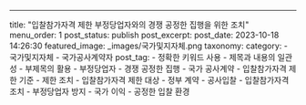 ---
title: "입찰참가자격 제한 부정당업자와의 경쟁 공정한 집행을 위한 조치"
menu_order: 1
post_status: publish
post_excerpt: 
post_date: 2023-10-18 14:26:30
featured_image: _images/국가및지자체.png
taxonomy:
    category:
        - 국가및지자체
        - 국가공사계약자
    post_tag:
        -  정확한 키워드 사용
        -  제목과 내용의 일관성
        -  부제목의 활용
        -  부정당업자
        -  경쟁 공정한 집행
        -  국가 공사계약
        -  입찰참가자격 제한 기준
        -  제한 조치
        -  입찰참가자격 제한 대상
        -  정부 계약
        -  공사입찰
        -  입찰참가자격 조치
        -  부정당업자 방지
        -  국가 이익
        -  공정한 입찰 환경
